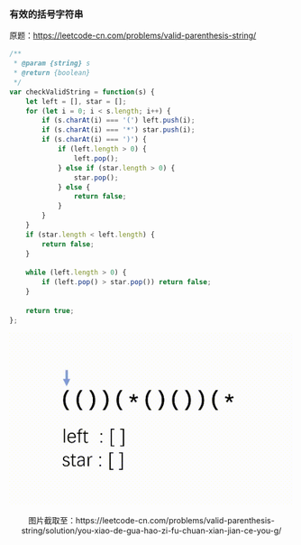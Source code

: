 ### 有效的括号字符串

原题：https://leetcode-cn.com/problems/valid-parenthesis-string/

```js
/**
 * @param {string} s
 * @return {boolean}
 */
var checkValidString = function(s) {
    let left = [], star = [];
    for (let i = 0; i < s.length; i++) {
        if (s.charAt(i) === '(') left.push(i); 
        if (s.charAt(i) === '*') star.push(i);
        if (s.charAt(i) === ')') {
            if (left.length > 0) {
                left.pop();
            } else if (star.length > 0) {
                star.pop();
            } else {
                return false;
            }
        }
    }
    if (star.length < left.length) {
        return false;
    }

    while (left.length > 0) {
        if (left.pop() > star.pop()) return false;
    }

    return true;
};
```

![string-brackets-judge](./../../../assets/algorithm/string/string-brackets-judge.gif)
<center>图片截取至：https://leetcode-cn.com/problems/valid-parenthesis-string/solution/you-xiao-de-gua-hao-zi-fu-chuan-xian-jian-ce-you-g/</center>